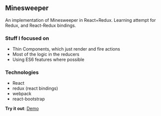 ## Minesweeper

An implementation of Minesweeper in React+Redux. Learning attempt for Redux, and React-Redux bindings.


### Stuff I focused on

- Thin Components, which just render and fire actions
- Most of the logic in the reducers
- Using ES6 features where possible


### Technologies

- React
- redux (react bindings)
- webpack
- react-bootstrap

**Try it out**: [Demo](http://powerful-harbor-74364.herokuapp.com/)